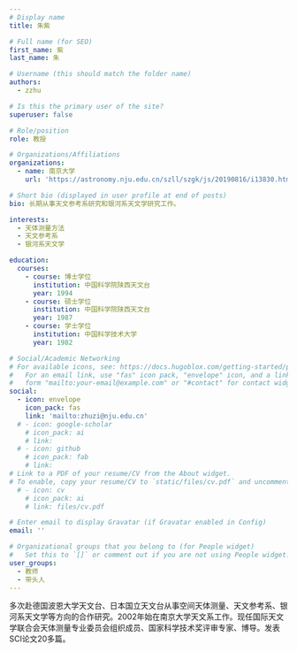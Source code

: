 ```yaml
---
# Display name
title: 朱紫

# Full name (for SEO)
first_name: 紫
last_name: 朱

# Username (this should match the folder name)
authors:
  - zzhu

# Is this the primary user of the site?
superuser: false

# Role/position
role: 教授

# Organizations/Affiliations
organizations:
  - name: 南京大学
    url: 'https://astronomy.nju.edu.cn/szll/szgk/js/20190816/i13830.html'

# Short bio (displayed in user profile at end of posts)
bio: 长期从事天文参考系研究和银河系天文学研究工作。

interests:
  - 天体测量方法
  - 天文参考系
  - 银河系天文学

education:
  courses:
    - course: 博士学位
      institution: 中国科学院陕西天文台
      year: 1994
    - course: 硕士学位
      institution: 中国科学院陕西天文台
      year: 1987
    - course: 学士学位
      institution: 中国科学技术大学 
      year: 1982

# Social/Academic Networking
# For available icons, see: https://docs.hugoblox.com/getting-started/page-builder/#icons
#   For an email link, use "fas" icon pack, "envelope" icon, and a link in the
#   form "mailto:your-email@example.com" or "#contact" for contact widget.
social:
  - icon: envelope
    icon_pack: fas
    link: 'mailto:zhuzi@nju.edu.cn'
  # - icon: google-scholar
    # icon_pack: ai
    # link: 
  # - icon: github
    # icon_pack: fab
    # link: 
# Link to a PDF of your resume/CV from the About widget.
# To enable, copy your resume/CV to `static/files/cv.pdf` and uncomment the lines below.
  # - icon: cv
    # icon_pack: ai
    # link: files/cv.pdf

# Enter email to display Gravatar (if Gravatar enabled in Config)
email: ''

# Organizational groups that you belong to (for People widget)
#   Set this to `[]` or comment out if you are not using People widget.
user_groups:
  - 教师
  - 带头人
---
```


多次赴德国波恩大学天文台、日本国立天文台从事空间天体测量、天文参考系、银河系天文学等方向的合作研究。2002年始在南京大学天文系工作。现任国际天文学联合会天体测量专业委员会组织成员、国家科学技术奖评审专家、博导。发表SCI论文20多篇。
